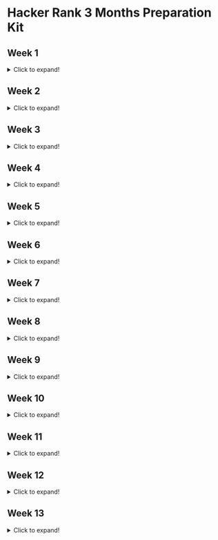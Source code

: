 # Hacker Rank 3 Months Preparation Kit

## Week 1

<details>
  <summary>Click to expand!</summary>
  
  ### 1. ~~[x] [Day 1](https://github.com/HazemAbdo/hackerRank3MonthesKit/blob/main/week1/plusMinus.js)~~
  ### 2. ~~[x] [Day 2](https://github.com/HazemAbdo/hackerRank3MonthesKit/blob/main/week1/miniMaxSum.js)~~
  ### 3. ~~[x] [Day 3](https://github.com/HazemAbdo/hackerRank3MonthesKit/blob/main/week1/timeConversion.js)~~
  ### 4. ~~[x] [Day 4](https://github.com/HazemAbdo/hackerRank3MonthesKit/blob/main/week1/breakingTheRecords.js)~~
  ### 5. ~~[x] [Day 5](https://github.com/HazemAbdo/hackerRank3MonthesKit/blob/main/week1/camelCase.js)~~
  ### 6. ~~[x] [Day 6](https://github.com/HazemAbdo/hackerRank3MonthesKit/blob/main/week1/divisibleSumPairs.js)~~
  ### 7. ~~[x] [Day 7](https://github.com/HazemAbdo/hackerRank3MonthesKit/blob/main/week1/sparseArrays.js)~~
  ### 8. [] [Week 1 MockTest]()
</details>

## Week 2

<details>
  <summary>Click to expand!</summary>
  
  ### 1. ~~[x] [Day 1](https://github.com/HazemAbdo/hackerRank3MonthesKit/blob/main/week2/lonelyInteger.js)~~
  ### 2. ~~[x] [Day 2](https://github.com/HazemAbdo/hackerRank3MonthesKit/blob/main/week2/gradingStudents.js)~~
  ### 3. ~~[x] [Day 3](https://github.com/HazemAbdo/hackerRank3MonthesKit/blob/main/week2/flippingBits.js)~~
  ### 4. ~~[x] [Day 4](https://github.com/HazemAbdo/hackerRank3MonthesKit/blob/main/week2/diagonalDifference.js)~~
  ### 5. ~~[x] [Day 5](https://github.com/HazemAbdo/hackerRank3MonthesKit/blob/main/week2/countingSort1.js)~~
  ### 6. ~~[x] [Day 6](https://github.com/HazemAbdo/hackerRank3MonthesKit/blob/main/week2/countingValleys.js)~~
  ### 7. ~~[x] [Day 7](https://github.com/HazemAbdo/hackerRank3MonthesKit/blob/main/week2/pangrams.js)~~
  ### 8. ~~[x] [Day 8](https://github.com/HazemAbdo/hackerRank3MonthesKit/blob/main/week2/marsExploration.js)~~
  ### 9. [] [Week 2 MockTest]()

</details>

## Week 3

<details>
  <summary>Click to expand!</summary>
  
  ### 1. ~~[x] [Day 1](https://github.com/HazemAbdo/hackerRank3MonthesKit/blob/main/week3/permutingTwoArrays.js)~~
  ### 2. ~~[x] [Day 2](https://github.com/HazemAbdo/hackerRank3MonthesKit/blob/main/week3/subarrayDivision2.js)~~
  ### 3. ~~[x] [Day 3](https://github.com/HazemAbdo/hackerRank3MonthesKit/blob/main/week3/salesbyMatch.js)~~
  ### 4. ~~[x] [Day 4](https://github.com/HazemAbdo/hackerRank3MonthesKit/blob/main/week3/migratoryBirds.js)~~
  ### 5. ~~[x] [Day 5](https://github.com/HazemAbdo/hackerRank3MonthesKit/blob/main/week3/maximumPerimeterTriangle.js)~~
  ### 6. ~~[x] [Day 6](https://github.com/HazemAbdo/hackerRank3MonthesKit/blob/main/week3/zigZagSequence.py)~~
  ### 7. ~~[x] [Day 7](https://github.com/HazemAbdo/hackerRank3MonthesKit/blob/main/week3/drawingBook.js)~~
  ### 8. [] [Week 3 MockTest]()

</details>

## Week 4

<details>
  <summary>Click to expand!</summary>
  
  ### 1. ~~[x] [Day 1](https://github.com/HazemAbdo/hackerRank3MonthesKit/blob/main/week4/PickingNumbers.js)~~
  ### 2. ~~[x] [Day 2](https://github.com/HazemAbdo/hackerRank3MonthesKit/blob/main/week4/LeftRotation.js)~~
  ### 3. ~~[x] [Day 3](https://github.com/HazemAbdo/hackerRank3MonthesKit/blob/main/week4/numberLineJumps.js)~~
  ### 4. [] [Day 4](https://github.com/HazemAbdo/hackerRank3MonthesKit/blob/main/week4/.js)
  ### 5. ~~[x] [Day 5](https://github.com/HazemAbdo/hackerRank3MonthesKit/blob/main/week4/closestNumbers.js)~~
  ### 6. [] [Day 6](https://github.com/HazemAbdo/hackerRank3MonthesKit/blob/main/week4/.js)
  ### 7. ~~[x] [Day 7](https://github.com/HazemAbdo/hackerRank3MonthesKit/blob/main/week4/minimumAbsoluteDifference.js)~~
  ### 7. ~~[x] [Day 8](https://github.com/HazemAbdo/hackerRank3MonthesKit/blob/main/week4/caesarCipher.js)~~
  ### 8. [] [Week 4 MockTest]()

</details>

## Week 5

<details>
  <summary>Click to expand!</summary>
  
  ### 1. ~~[x] [Day 1](https://github.com/HazemAbdo/hackerRank3MonthesKit/blob/main/week5/maxMin.js)~~
  ### 2. ~~[x] [Day 2](https://github.com/HazemAbdo/hackerRank3MonthesKit/blob/main/week5/strongPassword.js)~~
  ### 3. ~~[x] [Day 3](https://github.com/HazemAbdo/hackerRank3MonthesKit/blob/main/week5/dynamicArray.js)~~
  ### 4. ~~[x] [Day 4](https://github.com/HazemAbdo/hackerRank3MonthesKit/blob/main/week5/smartNumber2.js)~~
  ### 5. ~~[x] [Day 5](https://github.com/HazemAbdo/hackerRank3MonthesKit/blob/main/week5/missingNumbers.js)~~
  ### 6. ~~[x] [Day 6](https://github.com/HazemAbdo/hackerRank3MonthesKit/blob/main/week5/theFullCountingSort.js)~~
  ### 7. ~~[x] [Day 7](https://github.com/HazemAbdo/hackerRank3MonthesKit/blob/main/week5/gridChallenge.js)~~
  ### 8. ~~[x] [Day 8](https://github.com/HazemAbdo/hackerRank3MonthesKit/blob/main/week5/sansaAndXOR.js)~~
  ### 9. [] [Week 5 MockTest]()

</details>

## Week 6

<details>
  <summary>Click to expand!</summary>
  
  ### 1. ~~[x] [Day 1](https://github.com/HazemAbdo/hackerRank3MonthesKit/blob/main/week6/primeDates.py)~~
  ### 2. ~~[x] [Day 2](https://github.com/HazemAbdo/hackerRank3MonthesKit/blob/main/week6/gamingArray.js)~~
  ### 3. ~~[x] [Day 3](https://github.com/HazemAbdo/hackerRank3MonthesKit/blob/main/week6/sherlockAndArray.js)~~
  ### 4. ~~[x] [Day 4](https://github.com/HazemAbdo/hackerRank3MonthesKit/blob/main/week6/misèreNim.js)~~
  ### 5. ~~[x] [Day 5](https://github.com/HazemAbdo/hackerRank3MonthesKit/blob/main/week6/formingMagicSquare.js)~~
  ### 6. ~~[x] [Day 6](https://github.com/HazemAbdo/hackerRank3MonthesKit/blob/main/week6/recursiveDigitSum.js)~~
  ### 7. ~~[x] [Day 7](https://github.com/HazemAbdo/hackerRank3MonthesKit/blob/main/week6/counterGame.js)~~
  ### 8. ~~[x] [Day 8](https://github.com/HazemAbdo/hackerRank3MonthesKit/blob/main/week6/sumVsXor.js)~~
  ### 9. [] [Week 6 MockTest]()

</details>

## Week 7

<details>
  <summary>Click to expand!</summary>
  
  ### 1. ~~[x] [Day 1](https://github.com/HazemAbdo/hackerRank3MonthesKit/blob/main/week7/theBombermanGame.js)~~
  ### 2. ~~[x] [Day 2](https://github.com/HazemAbdo/hackerRank3MonthesKit/blob/main/week7/newYearChaos.js)~~
  ### 3. [] [Day 3]()
  ### 4. ~~[X] [Day 4](https://github.com/HazemAbdo/hackerRank3MonthesKit/blob/main/week7/sherlockAndValidString.js)~~
  ### 5. [] [Day 5]()
  ### 6. ~~[X] [Day 6](https://github.com/HazemAbdo/hackerRank3MonthesKit/blob/main/week7/reverseLinkedList.cpp)~~
  ### 7. ~~[X] [Day 7](https://github.com/HazemAbdo/hackerRank3MonthesKit/blob/main/week7/reverseDoublyLinkedList.cpp)~~
  ### 8. ~~[X] [Day 8](https://github.com/HazemAbdo/hackerRank3MonthesKit/blob/main/week7/insertNodeInLinkedList.js)~~
  ### 9. [] [Week 7 MockTest]()
</details>

## Week 8

<details>
  <summary>Click to expand!</summary>
  
  ### 1. ~~[x] [Day 1](https://github.com/HazemAbdo/hackerRank3MonthesKit/blob/main/week8/mergeSortedLL.cpp)~~
  ### 2. ~~[x] [Day 2](https://github.com/HazemAbdo/hackerRank3MonthesKit/blob/main/week8/hasCycle.cpp)~~
  ### 3. ~~[X] [Day 3](https://github.com/HazemAbdo/hackerRank3MonthesKit/blob/main/week8/iceCreamParlor.js)~~
  ### 4. ~~[X] [Day 4](https://github.com/HazemAbdo/hackerRank3MonthesKit/blob/main/week8/insertingInSortedDoublyLL.cpp)~~
  ### 5. ~~[x] [Day 5](https://github.com/HazemAbdo/hackerRank3MonthesKit/blob/main/week8/queueWithTwoStacks.cpp)~~
  ### 6. ~~[X] [Day 6](https://github.com/HazemAbdo/hackerRank3MonthesKit/blob/main/week8/sherlockAndAnagrams.js)~~
  ### 7. ~~[X] [Day 7](https://github.com/HazemAbdo/hackerRank3MonthesKit/blob/main/week8/superReducedString.js)~~
  ### 8. ~~[X] [Day 8](https://github.com/HazemAbdo/hackerRank3MonthesKit/blob/main/week8/balancedBrackets.cpp)~~
  ### 9. [] [Week 8 MockTest]()
</details>

## Week 9

<details>
  <summary>Click to expand!</summary>
  
  ### 1. ~~[x] [Day 1](https://github.com/HazemAbdo/hackerRank3MonthesKit/blob/main/week9/waiter.cpp)~~
  ### 2. ~~[x] [Day 2](https://github.com/HazemAbdo/hackerRank3MonthesKit/blob/main/week9/stockMaximize.js)~~
  ### 3. ~~[x] [Day 3](https://github.com/HazemAbdo/hackerRank3MonthesKit/blob/main/week9/simpleTextEditor.js)~~
  ### 4. ~~[x] [Day 4](https://github.com/HazemAbdo/hackerRank3MonthesKit/blob/main/week9/equalStacks.js)~~
  ### 5. ~~[x] [Day 5](https://github.com/HazemAbdo/hackerRank3MonthesKit/blob/main/week9/coinChange.cpp)~~
  ### 6. ~~[x] [Day 6](https://github.com/HazemAbdo/hackerRank3MonthesKit/blob/main/week9/twoCharacters.js)~~
  ### 7. [] [Day 7](https://github.com/HazemAbdo/hackerRank3MonthesKit/blob/main/week9/)
  ### 8. [] [Day 8](https://github.com/HazemAbdo/hackerRank3MonthesKit/blob/main/week9/)
  ### 9. [] [Week 9 MockTest]()

</details>

## Week 10

<details>
  <summary>Click to expand!</summary>
  
  ### 1. [] [Day 1]()
  ### 2. [] [Day 2]()
  ### 3. [] [Day 3]()
  ### 4. [] [Day 4]()
  ### 5. [] [Day 5]()
  ### 6. [] [Day 6]()
  ### 7. [] [Day 7]()
</details>

## Week 11

<details>
  <summary>Click to expand!</summary>
  
  ### 1. [] [Day 1]()
  ### 2. [] [Day 2]()
  ### 3. [] [Day 3]()
  ### 4. [] [Day 4]()
  ### 5. [] [Day 5]()
  ### 6. [] [Day 6]()
  ### 7. [] [Day 7]()
</details>

## Week 12

<details>
  <summary>Click to expand!</summary>
  
  ### 1. [] [Day 1]()
  ### 2. [] [Day 2]()
  ### 3. [] [Day 3]()
  ### 4. [] [Day 4]()
  ### 5. [] [Day 5]()
  ### 6. [] [Day 6]()
  ### 7. [] [Day 7]()
</details>

## Week 13

<details>
  <summary>Click to expand!</summary>
  
  ### 1. [] [Day 1]()
  ### 2. [] [Day 2]()
  ### 3. [] [Day 3]()
  ### 4. [] [Day 4]()
  ### 5. [] [Day 5]()
  ### 6. [] [Day 6]()
  ### 7. [] [Day 7]()
</details>
